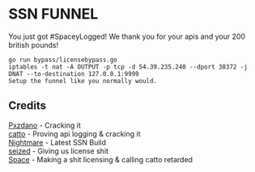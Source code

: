 # SSN FUNNEL
You just got #SpaceyLogged! We thank you for your apis and your 200 british pounds!
```
go run bypass/licensebypass.go
iptables -t nat -A OUTPUT -p tcp -d 54.39.235.240 --dport 38372 -j DNAT --to-destination 127.0.0.1:9999
Setup the funnel like you normally would.
```
## Credits
[Pxzdano](https://t.me/pxzdano) - Cracking it\
[catto](https://t.me/synfloods) - Proving api logging & cracking it\
[Nightmare](https://t.me/nightmarexiv) - Latest SSN Build\
[seized](https://t.me/seized1337) - Giving us license shit\
[Space](https://t.me/tcpsyn) - Making a shit licensing & calling catto retarded
